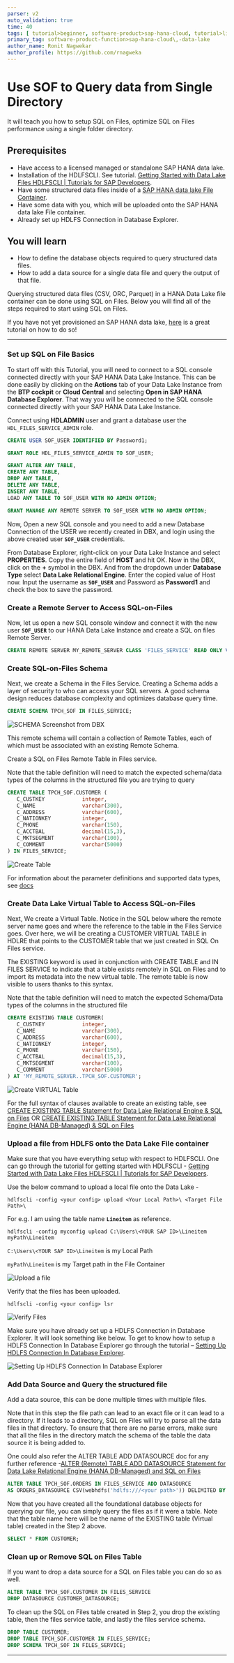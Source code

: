 ```yaml
---
parser: v2
auto_validation: true
time: 40
tags: [ tutorial>beginner, software-product>sap-hana-cloud, tutorial>license]
primary_tag: software-product-function>sap-hana-cloud\,-data-lake
author_name: Ronit Nagwekar
author_profile: https://github.com/rnagweka
---
```


# Use SOF to Query data from Single Directory
<!-- description --> It will teach you how to setup SQL on Files, optimize SQL on Files performance using a single folder directory.

## Prerequisites
- Have access to a licensed managed or standalone SAP HANA data lake.
-	Installation of the HDLFSCLI. See tutorial. [Getting Started with Data Lake Files HDLFSCLI | Tutorials for SAP Developers](data-lake-file-containers-hdlfscli).
-	Have some structured data files inside of a [SAP HANA data lake File Container](https://help.sap.com/docs/SAP_HANA_DATA_LAKE/a89a80f984f21015b2b2c84d2498d36d/6e1dd06335704f4c96d48279ca1ed555.html?version=2021_4_QRC).
-	Have some data with you, which will be uploaded onto the SAP HANA data lake File container.
-	Already set up HDLFS Connection in Database Explorer.


## You will learn
 -	How to define the database objects required to query structured data files.
 -	How to add a data source for a single data file and query the output of that file.


 Querying structured data files (CSV, ORC, Parquet) in a HANA Data Lake file container can be done using SQL on Files. Below you will find all of the steps required to start using SQL on Files.

 If you have not yet provisioned an SAP HANA data lake, [here](hana-cloud-hdl-getting-started-1) is a great tutorial on how to do so!

---

### Set up SQL on File Basics


To start off with this Tutorial, you will need to connect to a SQL console connected directly with your SAP HANA Data Lake Instance. This can be done easily by clicking on the **Actions** tab of your Data Lake Instance from the **BTP cockpit** or **Cloud Central** and selecting **Open in SAP HANA Database Explorer**. That way you will be connected to the SQL console connected directly with your SAP HANA Data Lake Instance.

Connect using **HDLADMIN** user and grant a database user the `HDL_FILES_SERVICE_ADMIN` role.

```SQL
CREATE USER SOF_USER IDENTIFIED BY Password1;

GRANT ROLE HDL_FILES_SERVICE_ADMIN TO SOF_USER;

GRANT ALTER ANY TABLE,
CREATE ANY TABLE,
DROP ANY TABLE,
DELETE ANY TABLE,
INSERT ANY TABLE,
LOAD ANY TABLE TO SOF_USER WITH NO ADMIN OPTION;

GRANT MANAGE ANY REMOTE SERVER TO SOF_USER WITH NO ADMIN OPTION;
```

Now, Open a new SQL console and you need to add a new Database Connection of the USER we recently created in DBX, and login using the above created user **`SOF_USER`** credentials.


From Database Explorer, right-click on your Data Lake Instance and select **PROPERTIES**. Copy the entire field of **HOST** and hit OK. Now in the DBX, click on the **+** symbol in the DBX. And from the dropdown under **Database Type** select **Data Lake Relational Engine**.  Enter the copied value of Host now. Input the username as **`SOF_USER`** and Password as **Password1** and check the box to save the password.


### Create a Remote Server to Access SQL-on-Files


Now, let us open a new SQL console window and connect it with the new user **`SOF_USER`** to our HANA Data Lake Instance and create a SQL on files Remote Server.

```SQL
CREATE REMOTE SERVER MY_REMOTE_SERVER CLASS 'FILES_SERVICE' READ ONLY VALUE 'ON';
```



### Create SQL-on-Files Schema


Next, we create a Schema in the Files Service. Creating a Schema adds a layer of security to who can access your SQL servers. A good schema design reduces database complexity and optimizes database query time.

```SQL
CREATE SCHEMA TPCH_SOF IN FILES_SERVICE;
```
![SCHEMA Screenshot from DBX](image-4.png)

This remote schema will contain a collection of Remote Tables, each of which must be associated with an existing Remote Schema.

Create a SQL on Files Remote Table in Files service.

Note that the table definition will need to match the expected schema/data types of the columns in the structured file you are trying to query 	

```SQL
CREATE TABLE TPCH_SOF.CUSTOMER (
   C_CUSTKEY            integer,                       
   C_NAME               varchar(300),                 
   C_ADDRESS            varchar(600),             
   C_NATIONKEY          integer,                      
   C_PHONE              varchar(150),                
   C_ACCTBAL            decimal(15,3),             
   C_MKTSEGMENT         varchar(100),         
   C_COMMENT            varchar(5000)                   
) IN FILES_SERVICE;
```
![Create Table](image-5.png)

For information about the parameter definitions and supported data types, see [docs](https://help.sap.com/docs/SAP_HANA_DATA_LAKE/a898e08b84f21015969fa437e89860c8/24e694b566814ad285cb32fe3e5d3928.html?version=2022_1_QRC)



### Create Data Lake Virtual Table to Access SQL-on-Files


Next, We create a Virtual Table. Notice in the SQL below where the remote server name goes and where the reference to the table in the Files Service goes. Over here, we will be creating a CUSTOMER VIRTUAL TABLE in HDLRE that points to the CUSTOMER table that we just created in SQL On Files service.

The EXISTING keyword is used in conjunction with CREATE TABLE and IN FILES SERVICE to indicate that a table exists remotely in SQL on Files and to import its metadata into the new virtual table. The remote table is now visible to users thanks to this syntax.

Note that the table definition will need to match the expected Schema/Data types of the columns in the structured file

```SQL
CREATE EXISTING TABLE CUSTOMER(
   C_CUSTKEY            integer,                        
   C_NAME               varchar(300),                  
   C_ADDRESS            varchar(600),               
   C_NATIONKEY          integer,                       
   C_PHONE              varchar(150),               
   C_ACCTBAL            decimal(15,3),              
   C_MKTSEGMENT         varchar(100),           
   C_COMMENT            varchar(5000)                   
) AT 'MY_REMOTE_SERVER..TPCH_SOF.CUSTOMER';
```

![Create VIRTUAL Table](image-6.png)

For the full syntax of clauses available to create an existing table, see [CREATE EXISTING TABLE Statement for Data Lake Relational Engine & SQL on Files](https://help.sap.com/docs/SAP_HANA_DATA_LAKE/19b3964099384f178ad08f2d348232a9/8bfd6bbf659b4c9ea03236eb2767ec80.html?version=2022_1_QRC) OR [CREATE EXISTING TABLE Statement for Data Lake Relational Engine (HANA DB-Managed) & SQL on Files](https://help.sap.com/docs/SAP_HANA_DATA_LAKE/a898e08b84f21015969fa437e89860c8/569aa95237b54d28883feeceef487e21.html?version=2022_1_QRC)



### Upload a file from HDLFS onto the Data Lake File container


Make sure that you have everything setup with respect to HDLFSCLI. One can go through the tutorial for getting started with HDLFSCLI - [Getting Started with Data Lake Files HDLFSCLI | Tutorials for SAP Developers](data-lake-file-containers-hdlfscli).

Use the below command to upload a local file onto the Data Lake -

`hdlfscli -config <your config> upload <Your Local Path>\ <Target File Path>\`

For e.g. I am using the table name **`Lineitem`** as reference.

`hdlfscli -config myconfig upload C:\Users\<YOUR SAP ID>\Lineitem myPath\Lineitem`

`C:\Users\<YOUR SAP ID>\Lineitem` is my Local Path

`myPath\Lineitem` is my Target path in the File Container

![Upload a file](image-1.png)

Verify that the files has been uploaded.

`hdlfscli -config <your config> lsr`

![Verify Files](image-2.png)

Make sure you have already set up a HDLFS Connection in Database Explorer. It will look something like below. To get to know how to setup a HDLFS Connection In Database Explorer go through the tutorial – [Setting Up HDLFS Connection In Database Explorer](data-lake-hdlfs-dbx-connection).

![Setting Up HDLFS Connection In Database Explorer](image-3.png)


### Add Data Source and Query the structured file


Add a data source, this can be done multiple times with multiple files.

Note that in this step the file path can lead to an exact file or it can lead to a directory. If it leads to a directory, SQL on Files will try to parse all the data files in that directory. To ensure that there are no parse errors, make sure that all the files in the directory match the schema of the table the data source it is being added to.

One could also refer the ALTER TABLE ADD DATASOURCE doc for any further reference -[ALTER (Remote) TABLE ADD DATASOURCE Statement for Data Lake Relational Engine (HANA DB-Managed) and SQL on Files](https://help.sap.com/docs/SAP_HANA_DATA_LAKE/a898e08b84f21015969fa437e89860c8/e6e7243b09c34d48adf387e96f43c014.html?q=ADD%20DATASOURCE)


```SQL
ALTER TABLE TPCH_SOF.ORDERS IN FILES_SERVICE ADD DATASOURCE
AS ORDERS_DATASOURCE CSV(webhdfs('hdlfs:///<your path>')) DELIMITED BY ',' ENCODING 'utf-8' SKIP 1;
```

Now that you have created all the foundational database objects for querying our file, you can simply query the files as if it were a table.
Note that the table name here will be the name of the EXISTING table (Virtual table) created in the Step 2 above.

```SQL
SELECT * FROM CUSTOMER;
```


### Clean up or Remove SQL on Files Table


If you want to drop a data source for a SQL on Files table you can do so as well.

```SQL
ALTER TABLE TPCH_SOF.CUSTOMER IN FILES_SERVICE
DROP DATASOURCE CUSTOMER_DATASOURCE;
```

To clean up the SQL on Files table created in Step 2, you drop the existing table, then the files service table, and lastly the files service schema.

```SQL
DROP TABLE CUSTOMER;
DROP TABLE TPCH_SOF.CUSTOMER IN FILES_SERVICE;
DROP SCHEMA TPCH_SOF IN FILES_SERVICE;
```





---
